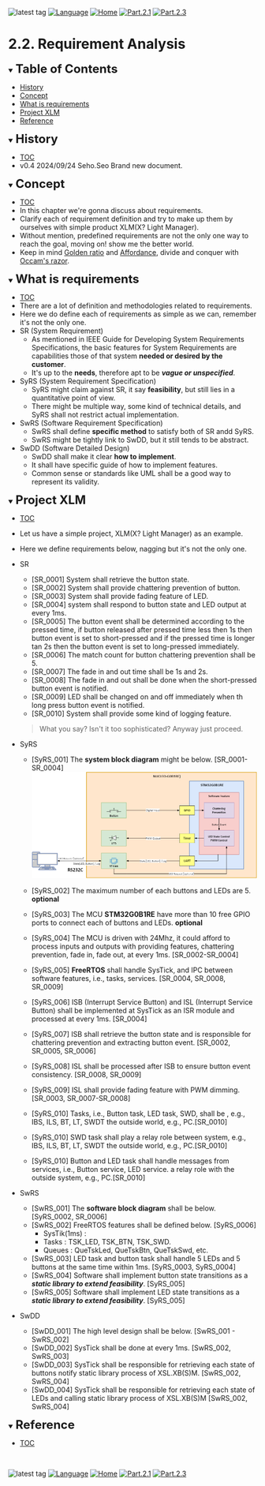 ![latest tag](https://img.shields.io/github/v/tag/gtuja/CSC_MS.svg?color=brightgreen)
[![Language](https://img.shields.io/badge/Language-%E6%97%A5%E6%9C%AC%E8%AA%9E-brightgreen)](https://github.com/gtuja/CSC_MS/blob/main/Part2/2.RequirementAnalysis.md)
[![Home](https://img.shields.io/badge/Home-Readme-brightgreen)](https://github.com/gtuja/CSC_MS/blob/main/README_en.md)
[![Part.2.1](https://img.shields.io/badge/Prev-Part.2.1-brightgreen)](https://github.com/gtuja/CSC_MS/blob/main/Part2/1.WorFlowOnGithub_en.md)
[![Part.2.3](https://img.shields.io/badge/Next-Part.2.3-brightgreen)](https://github.com/gtuja/CSC_MS/blob/main/Part2/3.SoftwareDesign_en.md)

# 2.2. Requirement Analysis

<div id="toc"></div>
<details open>
<summary><font size="5"><b>Table of Contents</b></font></summary>

- [History](#history)
- [Concept](#Concept)
- [What is requirements](#what_is_requirements)
- [Project XLM](#project_xlm)
- [Reference](#Reference)

</details>

<div id="history"></div>
<details open>
<summary><font size="5"><b>History</b></font></summary> 

- [TOC](#toc)<br>
- v0.4 2024/09/24 Seho.Seo Brand new document.

</details>

<div id="Concept"></div>
<details open>
<summary><font size="5"><b>Concept</b></font></summary>

- [TOC](#toc)<br>
- In this chapter we're gonna discuss about requirements.
- Clarify each of requirement definition and try to make up them by ourselves with simple product XLM(X? Light Manager). 
- Without mention, predefined requirements are not the only one way to reach the goal, moving on! show me the better world.
- Keep in mind [Golden ratio](https://en.m.wikipedia.org/wiki/Golden_ratio) and [Affordance](https://en.m.wikipedia.org/wiki/Affordance), divide and conquer with [Occam's razor](https://en.m.wikipedia.org/wiki/Occam%27s_razor). 

</details>

<div id="what_is_requirements"></div>
<details open>
<summary><font size="5"><b>What is requirements</b></font></summary>

- [TOC](#toc)<br>
- There are a lot of definition and methodologies related to requirements.
- Here we do define each of requirements as simple as we can, remember it's not the only one.
- SR (System Requirement)
  - As mentioned in IEEE Guide for Developing System Requirements Specifications, the basic features for System Requirements are capabilities those of that system **needed or desired by the customer**.
  - It's up to the **needs**, therefore apt to be ***vague or unspecified***.
- SyRS (System Requirement Specification)
  - SyRS might claim against SR, it say **feasibility**, but still lies in a quantitative point of view.
  - There might be multiple way, some kind of technical details, and SyRS shall not restrict actual implementation.
- SwRS (Software Requirement Specification)
  - SwRS shall define **specific method** to satisfy both of SR andd SyRS.
  - SwRS might be tightly link to SwDD, but it still tends to be abstract.
- SwDD (Software Detailed Design)
  - SwDD shall make it clear **how to implement**.
  - It shall have specific guide of how to implement features.
  - Common sense or standards like UML shall be a good way to represent its validity.

</details>

<div id="project_xlm"></div>
<details open>
<summary><font size="5"><b>Project XLM</b></font></summary>

- [TOC](#toc)<br>
- Let us have a simple project, XLM(X? Light Manager) as an example.
- Here we define requirements below, nagging but it's not the only one.
- SR
  + [SR_0001] System shall retrieve the button state.
  + [SR_0002] System shall provide chattering prevention of button.
  + [SR_0003] System shall provide fading feature of LED.
  + [SR_0004] system shall respond to button state and LED output at every 1ms.
  + [SR_0005] The button event shall be determined according to the pressed time, if button released after pressed time less then 1s then button event is set to short-pressed and if the pressed time is longer tan 2s then the button event is set to long-pressed immediately.
  + [SR_0006] The match count for button chattering prevention shall be 5.
  + [SR_0007] The fade in and out time shall be 1s and 2s.
  + [SR_0008] The fade in and out shall be done when the short-pressed button event is notified.
  + [SR_0009] LED shall be changed on and off immediately when th long press button event is notified.
  + [SR_0010] System shall provide some kind of logging feature.

  > What you say? Isn't it too sophisticated? Anyway just proceed.

- SyRS
  + [SyRS_001] The **system block diagram** might be below. [SR_0001-SR_0004]<br>
   ![Block Diagram](https://github.com/gtuja/CSC_MS/blob/main/Resources/Part2/Part2_XLM_BlockDiagram.drawio.png)
  + [SyRS_002] The maximum number of each buttons and LEDs are 5. **optional**
  + [SyRS_003] The MCU **STM32G0B1RE** have more than 10 free GPIO ports to connect each of buttons and LEDs. **optional** 
  + [SyRS_004] The MCU is driven with 24Mhz, it could afford to process inputs and outputs with providing features, chattering prevention, fade in, fade out, at every 1ms. [SR_0002-SR_0004]
  + [SyRS_005] **FreeRTOS** shall handle SysTick, and IPC between software features, i.e., tasks, services. [SR_0004, SR_0008, SR_0009]
  + [SyRS_006] ISB (Interrupt Service Button) and ISL (Interrupt Service Button) shall be implemented at SysTick as an ISR module and processed at every 1ms. [SR_0004]
  + [SyRS_007] ISB shall retrieve the button state and is responsible for chattering prevention and extracting button event. [SR_0002, SR_0005, SR_0006]
  + [SyRS_008] ISL shall be processed after ISB to ensure button event consistency. [SR_0008, SR_0009]
  + [SyRS_009] ISL shall provide fading feature with PWM dimming. [SR_0003, SR_0007-SR_0008]
  + [SyRS_010] Tasks, i.e., Button task, LED task, SWD, shall be , e.g., IBS, ILS, BT, LT, SWDT the outside world, e.g., PC.[SR_0010]
  
  + [SyRS_010] SWD task shall play a relay role between system, e.g., IBS, ILS, BT, LT, SWDT the outside world, e.g., PC.[SR_0010]
  + [SyRS_010] Button and LED task shall handle messages from services, i.e., Button service, LED service. a relay role with the outside system, e.g., PC.[SR_0010]

- SwRS
  + [SwRS_001] The **software block diagram** shall be below. [SyRS_0002, SR_0006]
  + [SwRS_002] FreeRTOS features shall be defined below. [SyRS_0006]
    * SysTik(1ms) : 
    * Tasks : TSK_LED, TSK_BTN, TSK_SWD.
    * Queues : QueTskLed, QueTskBtn, QueTskSwd, etc.
  + [SwRS_003] LED task and button task shall handle 5 LEDs and 5 buttons at the same time within 1ms. [SyRS_0003, SyRS_0004]
  + [SwRS_004] Software shall implement button state transitions as a ***static library to extend feasibility***. [SyRS_005]
  + [SwRS_005] Software shall implement LED state transitions as a ***static library to extend feasibility***. [SyRS_005]
- SwDD
  + [SwDD_001] The high level design shall be below. [SwRS_001 - SwRS_002]
  + [SwDD_002] SysTick shall be done at every 1ms. [SwRS_002, SwRS_003]
  + [SwDD_003] SysTick shall be responsible for retrieving each state of buttons notify static library process of XSL.XB(S)M. [SwRS_002, SwRS_004]
  + [SwDD_004] SysTick shall be responsible for retrieving each state of LEDs and calling static library process of XSL.XB(S)M [SwRS_002, SwRS_004]

</details>

<div id="Reference"></div>
<details open>
<summary><font size="5"><b>Reference</b></font></summary>

- [TOC](#toc)<br>

</details>
<br>

![latest tag](https://img.shields.io/github/v/tag/gtuja/CSC_MS.svg?color=brightgreen)
[![Language](https://img.shields.io/badge/Language-%E6%97%A5%E6%9C%AC%E8%AA%9E-brightgreen)](https://github.com/gtuja/CSC_MS/blob/main/Part2/2.RequirementAnalysis.md)
[![Home](https://img.shields.io/badge/Home-Readme-brightgreen)](https://github.com/gtuja/CSC_MS/blob/main/README_en.md)
[![Part.2.1](https://img.shields.io/badge/Prev-Part.2.1-brightgreen)](https://github.com/gtuja/CSC_MS/blob/main/Part2/1.WorFlowOnGithub_en.md)
[![Part.2.3](https://img.shields.io/badge/Next-Part.2.3-brightgreen)](https://github.com/gtuja/CSC_MS/blob/main/Part2/3.SoftwareDesign_en.md)